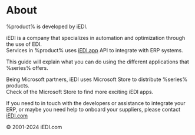 # About

%product% is developed by iEDI.

iEDI is a company that specializes in automation and optimization through the use of EDI.  
Services in %product% uses [iEDI.app](https://app.iedi.net/redoc) API to integrate with ERP systems.

This guide will explain what you can do using the different applications that %series% offers.

Being Microsoft partners, iEDI uses Microsoft Store to distribute %series% products.  
Check of the Microsoft Store to find more exciting iEDI apps.

If you need to in touch with the developers or assistance to integrate your ERP, or maybe
you need help to onboard your suppliers, please contact [iEDI.com](mailto://info@iedi.com)

&copy; 2001-2024 iEDI.com